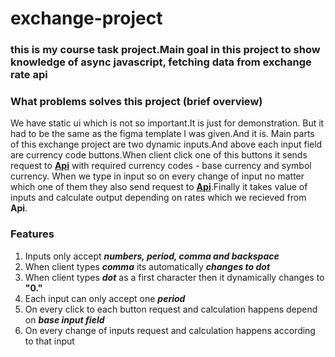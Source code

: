 # exchange-project

### this is my course task project.Main goal in this project to show knowledge of async javascript, fetching data from exchange rate api

### What problems solves this project (brief overview)
We have static ui which is not so important.It is just for demonstration. But it had to be the same as the figma template I was given.And it is.
Main parts of this exchange project are two dynamic inputs.And above each input field are currency code buttons.When client click one of this buttons
it sends request to <a href="https://api.exchangerate.host/latest?base=USD&symbols=RUB">**Api**</a> with required currency codes - base currency and symbol currency.
When we type in input so on every change of input no matter which one of them they also send request to <a href="https://api.exchangerate.host/latest?base=USD&symbols=RUB">**Api**</a>.Finally it takes value of inputs and calculate output depending on rates which we recieved from **Api**.

### Features
1. Inputs only accept **_numbers, period, comma and backspace_**
2. When client types **_comma_** its automatically **_changes to dot_**
3. When client types **_dot_** as a first character then it dynamically changes to **"0."**
4. Each input can only accept one **_period_**
5. On every click to each button request and calculation happens depend on ***base input field***
6. On every change of inputs request and calculation happens according to that input


